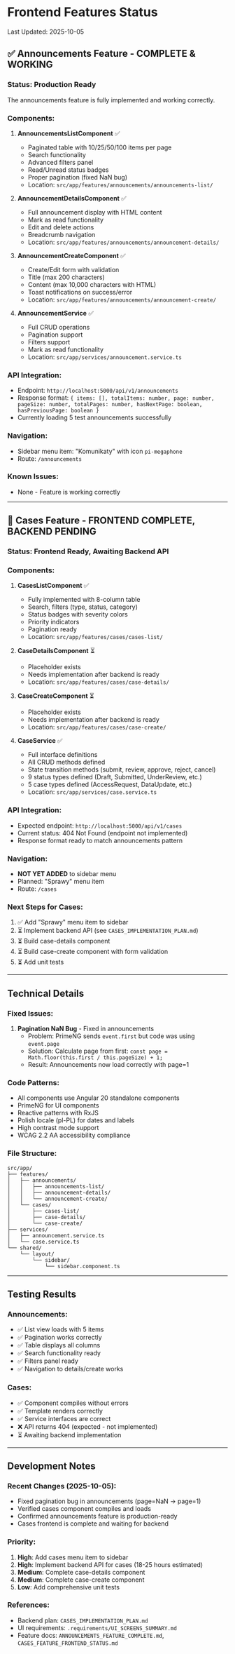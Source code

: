 # Frontend Features Status

Last Updated: 2025-10-05

## ✅ Announcements Feature - COMPLETE & WORKING

### Status: Production Ready
The announcements feature is fully implemented and working correctly.

### Components:
1. **AnnouncementsListComponent** ✅
   - Paginated table with 10/25/50/100 items per page
   - Search functionality
   - Advanced filters panel
   - Read/Unread status badges
   - Proper pagination (fixed NaN bug)
   - Location: `src/app/features/announcements/announcements-list/`

2. **AnnouncementDetailsComponent** ✅
   - Full announcement display with HTML content
   - Mark as read functionality
   - Edit and delete actions
   - Breadcrumb navigation
   - Location: `src/app/features/announcements/announcement-details/`

3. **AnnouncementCreateComponent** ✅
   - Create/Edit form with validation
   - Title (max 200 characters)
   - Content (max 10,000 characters with HTML)
   - Toast notifications on success/error
   - Location: `src/app/features/announcements/announcement-create/`

4. **AnnouncementService** ✅
   - Full CRUD operations
   - Pagination support
   - Filters support
   - Mark as read functionality
   - Location: `src/app/services/announcement.service.ts`

### API Integration:
- Endpoint: `http://localhost:5000/api/v1/announcements`
- Response format: `{ items: [], totalItems: number, page: number, pageSize: number, totalPages: number, hasNextPage: boolean, hasPreviousPage: boolean }`
- Currently loading 5 test announcements successfully

### Navigation:
- Sidebar menu item: "Komunikaty" with icon `pi-megaphone`
- Route: `/announcements`

### Known Issues:
- None - Feature is working correctly

---

## 🔧 Cases Feature - FRONTEND COMPLETE, BACKEND PENDING

### Status: Frontend Ready, Awaiting Backend API

### Components:
1. **CasesListComponent** ✅
   - Fully implemented with 8-column table
   - Search, filters (type, status, category)
   - Status badges with severity colors
   - Priority indicators
   - Pagination ready
   - Location: `src/app/features/cases/cases-list/`

2. **CaseDetailsComponent** ⏳
   - Placeholder exists
   - Needs implementation after backend is ready
   - Location: `src/app/features/cases/case-details/`

3. **CaseCreateComponent** ⏳
   - Placeholder exists
   - Needs implementation after backend is ready
   - Location: `src/app/features/cases/case-create/`

4. **CaseService** ✅
   - Full interface definitions
   - All CRUD methods defined
   - State transition methods (submit, review, approve, reject, cancel)
   - 9 status types defined (Draft, Submitted, UnderReview, etc.)
   - 5 case types defined (AccessRequest, DataUpdate, etc.)
   - Location: `src/app/services/case.service.ts`

### API Integration:
- Expected endpoint: `http://localhost:5000/api/v1/cases`
- Current status: 404 Not Found (endpoint not implemented)
- Response format ready to match announcements pattern

### Navigation:
- **NOT YET ADDED** to sidebar menu
- Planned: "Sprawy" menu item
- Route: `/cases`

### Next Steps for Cases:
1. ✅ Add "Sprawy" menu item to sidebar
2. ⏳ Implement backend API (see `CASES_IMPLEMENTATION_PLAN.md`)
3. ⏳ Build case-details component
4. ⏳ Build case-create component with form validation
5. ⏳ Add unit tests

---

## Technical Details

### Fixed Issues:
1. **Pagination NaN Bug** - Fixed in announcements
   - Problem: PrimeNG sends `event.first` but code was using `event.page`
   - Solution: Calculate page from first: `const page = Math.floor(this.first / this.pageSize) + 1;`
   - Result: Announcements now load correctly with page=1

### Code Patterns:
- All components use Angular 20 standalone components
- PrimeNG for UI components
- Reactive patterns with RxJS
- Polish locale (pl-PL) for dates and labels
- High contrast mode support
- WCAG 2.2 AA accessibility compliance

### File Structure:
```
src/app/
├── features/
│   ├── announcements/
│   │   ├── announcements-list/
│   │   ├── announcement-details/
│   │   └── announcement-create/
│   └── cases/
│       ├── cases-list/
│       ├── case-details/
│       └── case-create/
├── services/
│   ├── announcement.service.ts
│   └── case.service.ts
└── shared/
    └── layout/
        └── sidebar/
            └── sidebar.component.ts
```

---

## Testing Results

### Announcements:
- ✅ List view loads with 5 items
- ✅ Pagination works correctly
- ✅ Table displays all columns
- ✅ Search functionality ready
- ✅ Filters panel ready
- ✅ Navigation to details/create works

### Cases:
- ✅ Component compiles without errors
- ✅ Template renders correctly
- ✅ Service interfaces are correct
- ❌ API returns 404 (expected - not implemented)
- ⏳ Awaiting backend implementation

---

## Development Notes

### Recent Changes (2025-10-05):
- Fixed pagination bug in announcements (page=NaN → page=1)
- Verified cases component compiles and loads
- Confirmed announcements feature is production-ready
- Cases frontend is complete and waiting for backend

### Priority:
1. **High**: Add cases menu item to sidebar
2. **High**: Implement backend API for cases (18-25 hours estimated)
3. **Medium**: Complete case-details component
4. **Medium**: Complete case-create component
5. **Low**: Add comprehensive unit tests

### References:
- Backend plan: `CASES_IMPLEMENTATION_PLAN.md`
- UI requirements: `.requirements/UI_SCREENS_SUMMARY.md`
- Feature docs: `ANNOUNCEMENTS_FEATURE_COMPLETE.md`, `CASES_FEATURE_FRONTEND_STATUS.md`
